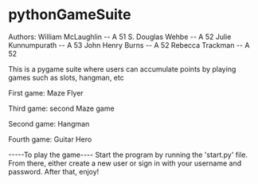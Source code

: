 # pythonGameSuite
Authors: 
William McLaughlin  --  A 51
S. Douglas Wehbe  --  A 52
Julie Kunnumpurath  --  A 53
John Henry Burns  --  A 52
Rebecca Trackman  --  A 52

This is a pygame suite where users can accumulate points by playing games such as slots, hangman, etc

First game: Maze Flyer

Third game: second Maze game

Second game: Hangman

Fourth game: Guitar Hero

-----To play the game----
Start the program by running the 'start.py' file. From there, either create a new user or sign in with your username and password. After that, enjoy!

